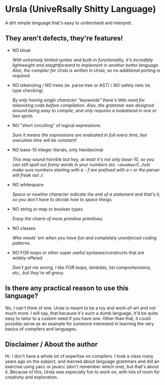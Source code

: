 # Ursla (UniveRsally Shitty Language)

A dirt simple language that's easy to understand and interpret.

## They aren't defects, they're features!

* NO bloat

    *With extremely limited syntax and built-in functionality, it's incredibly lightweight and staightforward to implement in another better language. Also, the compiler for Ursla is written in Ursla, so no additional porting is required.*

* NO tokenizing / NO trees (ie. parse tree or AST) / NO safety nets (ie. type checking)

    *By only having single character "keywords" there's little need for tokenizing code before compilation. Also, the grammar was designed around being easy to compile, and only requires a lookahead in one or two spots.*

* NO "short circuiting" of logical expressions

    *Sure it means the expressions are evaluated in full every time, but execution time will be constant!*

* NO base-10 integer literals, only hexidecimal

    *This may sound horrible but hey, at least it's not only base-10, so you can still spell out funny words in your numbers (ex. `+deadbeef`). Just make sure numbers starting with a - f are prefixed with a `+` or the parser will freak out :(*

* NO whitespace

    *Space or newline character indicate the end of a statement and that's it, so you don't have to decide how to space things.*

* NO string or map or boolean types

    *Enjoy the charm of more primitive primitives.*

* NO classes

    *Who needs 'em when you have fun and completely unenforced coding patterns.*

* NO FOR loops or other super useful syntaxes/constructs that are widely-offered

    *Don't get me wrong, I like FOR loops, lambdas, list comprehensions, etc., but they're all gravy.*

## Is there any practical reason to use this language?

No, I can't think of one. Ursla is meant to be a toy and work-of-art and not much more. I will say, that because it's such a dumb language, it'd be quite easy to tailor to a custom need if you have one. Other than that, it could possibly serve as an example for someone interested in learning the very basics of compilers and languages.

## Disclaimer / About the author

Hi. I don't have a whole lot of expertise on compilers. I took a class many years ago on the subject, and learned about language grammars and did an exercise using yacc or javacc (don't remember which one), but that's about it. Because of this, Ursla was especially fun to work on, with lots of room for creativity and exploration.